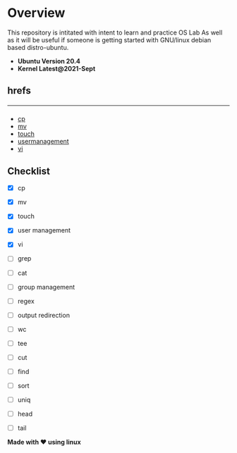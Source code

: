 # Overview
This repository is intitated with intent to learn and practice OS Lab
As well as it will be useful if someone is getting started with GNU/linux debian based distro-ubuntu.


- **Ubuntu Version 20.4**
- **Kernel Latest@2021-Sept**

## hrefs <hr>
   - [cp](https://github.com/cat903/linux101/tree/main/cp)
   - [mv](https://github.com/cat903/linux101/tree/main/misc)
   - [touch](https://github.com/cat903/linux101/tree/main/touch)
   - [usermanagement](https://github.com/cat903/linux101/tree/main/usermanagement)
   - [vi](https://github.com/cat903/linux101/tree/main/vi)


   ## Checklist

   - [x] cp
   - [x] mv
   - [x] touch
   - [x] user management
   - [x] vi
   - [ ] grep
   - [ ] cat
   - [ ] group management
   - [ ] regex
   - [ ] output redirection
   - [ ] wc
   - [ ] tee
   - [ ] cut
   - [ ] find
   - [ ] sort
   - [ ] uniq
   - [ ] head
   - [ ] tail


   **Made with :heart: using linux**